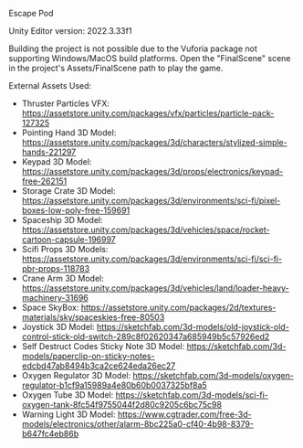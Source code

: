 Escape Pod


Unity Editor version: 2022.3.33f1


Building the project is not possible due to the Vuforia package not supporting Windows/MacOS build platforms.
Open the "FinalScene" scene in the project's Assets/FinalScene path to play the game.


External Assets Used:


- Thruster Particles VFX: https://assetstore.unity.com/packages/vfx/particles/particle-pack-127325
- Pointing Hand 3D Model: https://assetstore.unity.com/packages/3d/characters/stylized-simple-hands-221297
- Keypad 3D Model: https://assetstore.unity.com/packages/3d/props/electronics/keypad-free-262151
- Storage Crate 3D Model: https://assetstore.unity.com/packages/3d/environments/sci-fi/pixel-boxes-low-poly-free-159691
- Spaceship 3D Model: https://assetstore.unity.com/packages/3d/vehicles/space/rocket-cartoon-capsule-196997
- Scifi Props 3D Models: https://assetstore.unity.com/packages/3d/environments/sci-fi/sci-fi-pbr-props-118783
- Crane Arm 3D Model: https://assetstore.unity.com/packages/3d/vehicles/land/loader-heavy-machinery-31696
- Space SkyBox: https://assetstore.unity.com/packages/2d/textures-materials/sky/spaceskies-free-80503
- Joystick 3D Model: https://sketchfab.com/3d-models/old-joystick-old-control-stick-old-switch-289c8f02620347a685949b5c57926ed2
- Self Destruct Codes Sticky Note 3D Model: https://sketchfab.com/3d-models/paperclip-on-sticky-notes-edcbd47ab8494b3ca2ce624eda26ec27
- Oxygen Regulator 3D Model: https://sketchfab.com/3d-models/oxygen-regulator-b1cf9a15989a4e80b60b0037325bf8a5
- Oxygen Tube 3D Model: https://sketchfab.com/3d-models/sci-fi-oxygen-tank-8fc54f9755044f2d80c9205c6bc75c98
- Warning Light 3D Model: https://www.cgtrader.com/free-3d-models/electronics/other/alarm-8bc225a0-cf40-4b98-8379-b647fc4eb86b
